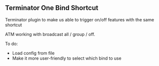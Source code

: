 ## Terminator One Bind Shortcut
Terminator plugin to make us able to trigger on/off features with the same shortcut

ATM working with broadcast all / group / off.

To do:
- Load config from file
- Make it more user-friendly to select which bind to use